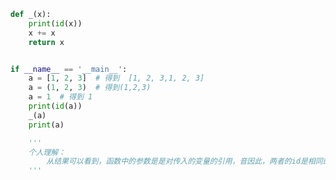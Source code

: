 
<BlogInfo id="855" title="3.函数的参数作为引用" author="白日梦想猿" pv=0 read_times=0 pre_cost_time="0分14秒" category="对象引用_可变性和垃圾回收" tag_list="['对象引用_可变性和垃圾回收']" create_time="2022.03.24 16:10:22" update_time="2022.07.22 10:29:40" />

```python
def _(x):
    print(id(x))
    x += x
    return x


if __name__ == '__main__':
    a = [1, 2, 3]  # 得到  [1, 2, 3,1, 2, 3]
    a = (1, 2, 3)  # 得到(1,2,3)
    a = 1  # 得到 1
    print(id(a))
    _(a)
    print(a)

    '''
    个人理解：
        从结果可以看到，函数中的参数是是对传入的变量的引用，音因此，两者的id是相同的
    '''



```
